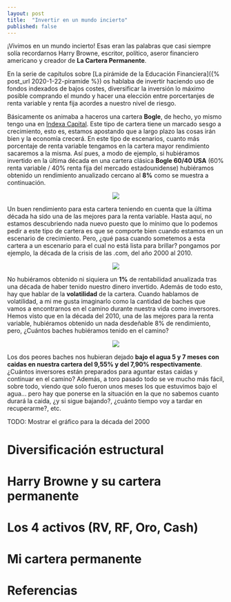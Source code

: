 ```yaml
---
layout: post
title:  "Invertir en un mundo incierto"
published: false
---
```


¡Vivimos en un mundo incierto! Esas eran las palabras que casi siempre solía recordarnos Harry Browne, escritor, político,
aseror financiero americano y creador de **La Cartera Permanente**.

En la serie de capítulos sobre [La pirámide de la Educación Financiera]({% post_url 2020-1-22-piramide %}) os hablaba de invertir
haciendo uso de fondos indexados de bajos costes, diversificar la inversión lo máximo posible comprando el mundo y hacer una
elección entre porcertanjes de renta variable y renta fija acordes a nuestro nivel de riesgo.

Básicamente os animaba a haceros una cartera **Bogle**, de hecho, yo mismo tengo una en [Indexa Capital](https://indexacapital.com/es/esp/t/raIa2f).
Este tipo de cartera tiene un marcado sesgo a crecimiento, esto es, estamos apostando que a largo plazo las cosas irán bien y la economía crecerá.
En este tipo de escenarios, cuanto más porcentaje de renta variable tengamos en la cartera mayor rendimiento sacaremos a la misma.
Así pues, a modo de ejemplo, si hubiéramos invertido en la última década en una cartera clásica **Bogle 60/40 USA** 
(60% renta variable / 40% renta fija del mercado estadounidense) hubiéramos obtenido un rendimiento anualizado cercano al **8%** como se muestra a continuación.

<p align="center">
<img src="{{ site.baseurl }}/images/Classic-60-40.png"/>
</p>

Un buen rendimiento para esta cartera teniendo en cuenta que la última década ha sido una de las mejores para la renta variable. Hasta aquí, no estamos
descubriendo nada nuevo puesto que lo mínimo que lo podemos pedir a este tipo de cartera es que se comporte bien cuando estamos en un escenario de crecimiento.
Pero, ¿qué pasa cuando sometemos a esta cartera a un escenario para el cual no está lista para brillar? pongamos por ejemplo, la década de la crisis de las .com, del año 2000 al 2010.

<p align="center">
<img src="{{ site.baseurl }}/images/Classic-60-40-underperfom.png"/>
</p>

No hubiéramos obtenido ni siquiera un **1%** de rentabilidad anualizada tras una década de haber tenido nuestro dinero invertido. Además de todo esto,
hay que hablar de la **volatilidad** de la cartera. Cuando hablamos de volatilidad, a mi me gusta imaginarlo como la cantidad de baches que vamos a
encontrarnos en el camino durante nuestra vida como inversores. Hemos visto que en la década del 2010, una de las mejores para la renta variable, hubiéramos
obtenido un nada desdeñable 8% de rendimiento, pero, ¿Cuántos baches hubiéramos tenido en el camino?

<p align="center">
<img src="{{ site.baseurl }}/images/Classic-60-40-2010-drawdowns.png"/>
</p>

Los dos peores baches nos hubieran dejado **bajo el agua 5 y 7 meses con caidas en nuestra cartera del 9,55% y del 7,90% respectivamente**.
¿Cuántos inversores están preparados para aguntar estas caidas y continuar en el camino? Además, a toro pasado todo se ve mucho más fácil, sobre todo,
viendo que solo fueron unos meses los que estuvimos bajo el agua... pero hay que ponerse en la situación en la que no sabemos cuanto durará la caida,
¿y si sigue bajando?, ¿cuánto tiempo voy a tardar en recuperarme?, etc.

TODO: Mostrar el gráfico para la década del 2000


# Diversificación estructural
# Harry Browne y su cartera permanente
# Los 4 activos (RV, RF, Oro, Cash)
# Mi cartera permanente
# Referencias
